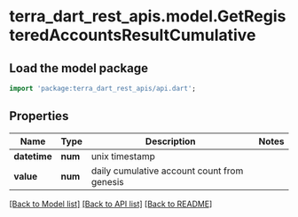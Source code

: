 # terra_dart_rest_apis.model.GetRegisteredAccountsResultCumulative

## Load the model package
```dart
import 'package:terra_dart_rest_apis/api.dart';
```

## Properties
Name | Type | Description | Notes
------------ | ------------- | ------------- | -------------
**datetime** | **num** | unix timestamp | 
**value** | **num** | daily cumulative account count from genesis | 

[[Back to Model list]](../README.md#documentation-for-models) [[Back to API list]](../README.md#documentation-for-api-endpoints) [[Back to README]](../README.md)


